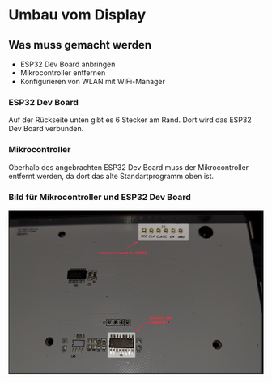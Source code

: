 # Umbau vom Display

## Was muss gemacht werden
- ESP32 Dev Board anbringen
- Mikrocontroller entfernen
- Konfigurieren von WLAN mit WiFi-Manager
### ESP32 Dev Board
Auf der Rückseite unten gibt es 6 Stecker am Rand. Dort wird das ESP32 Dev Board verbunden. 
###  Mikrocontroller
Oberhalb des angebrachten ESP32 Dev Board muss der Mikrocontroller entfernt werden, da dort das alte Standartprogramm oben ist.

### Bild für Mikrocontroller und ESP32 Dev Board
![Orte_zum_Umbauen](image.png)